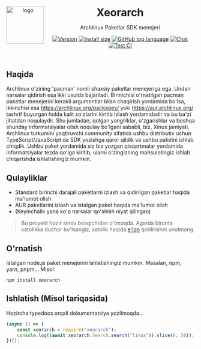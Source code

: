 <header>
<img src="https://raw.githubusercontent.com/xinuxuz/website/main/src/images/logo.svg" alt="logo" height="100" align="left">
<h1 style="display: inline">Xeorarch</h1>

Archlinux Paketlar SDK menejeri

[![Version](https://img.shields.io/badge/API-v1.6.1-f36caf.svg?style=flat-square)](https://core.telegram.org/bots/api)
[![install size](https://flat.badgen.net/packagephobia/install/xeorarch)](https://packagephobia.com/result?p=xeorarch)
[![GitHub top language](https://img.shields.io/github/languages/top/xinuxuz/xeorarch?style=flat-square&logo=github)](https://github.com/xinuxuz/xeorarch)
[![Chat](https://img.shields.io/badge/Chat-grey?style=flat-square&logo=telegram)](https://t.me/xinuxuz)
[![Test CI](https://github.com/xinuxuz/xeorarch/actions/workflows/test.yml/badge.svg)](https://github.com/xinuxuz/xeorarch/actions/workflows/test.yml)

</header>

## Haqida

Archlinux o'zining 'pacman' nomli shaxsiy paketlar menejeriga ega. Undan narsalar qidirish esa ikki usulda bajariladi. Birinichisi o'rnatilgan
pacman paketlar menejerini kerakli argumentlar bilan chaqirish yordamida bo'lsa, ikkinchisi esa https://archlinux.org/packages/ yoki
https://aur.archlinux.org/ tashrif buyurgan holda kalit so'zlarini kiritib izlash yordamidadir va bu ba'zi jihatdan noqulaydir. Shu jumladan,
qolgan yangiliklar, o'zgarishlar va boshqa shunday informatsiyalar olish noqulay bo'lgani sababli, biz, Xinux jamiyati, Archlinux turkumini
yoqtiruvchi community sifatida ushbu distributiv uchun TypeScript/JavaScript da SDK yozishga qaror qildik va ushbu paketni ishlab chiqdik.
Ushbu paket yordamida siz biz yozgan qisqartmalar yordamida informatsiyalar tezda qo'lga kiritib, ularni o'zingizning mahsulotingiz ishlab
chiqarishda ishlatishingiz mumkin.

## Qulayliklar

- Standard birinchi darajali paketlarni izlash va qidirilgan paketlar haqida ma'lumot olish
- AUR paketlarini izlash va istalgan paket haqida ma'lumot olish
- (Keyinchalik yana ko'p narsalar qo'shish niyat qilingan)

> Bu proyekt hozir sinov bosqichidan o'tmoqda. Agarda bironta xatolikka duchor
> bo'lsangiz, xatolik haqida [e'lon](https://github.com/xinuxuz/xeorarch/issues/new)
> qoldirishni unutmang.

## O'rnatish

Istalgan node.js paket menejerini ishlatishingiz mumkin. Masalan, npm, yarn, pnpm... Misol:

```shell
npm install xeorarch
```

## Ishlatish (Misol tariqasida)

Hozircha typedocs orqali dokumentatsiya yozilmoqda...

```js
(async () => {
    const xeorarch = require("xeorarch");
    console.log((await xeorarch.Search.search("linux")).slice(0, 50));
})();
```
